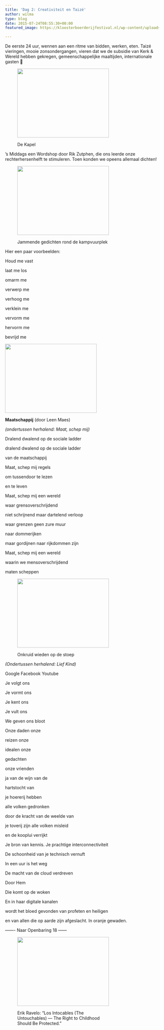 ```yaml
---
title: 'Dag 2: Creativiteit en Taizé'
author: wilma
type: blog
date: 2015-07-24T08:55:30+00:00
featured_image: https://kloosterboerderijfestival.nl/wp-content/uploads/2015/07/P7234476.jpg

---
```

De eerste 24 uur, wennen aan een ritme van bidden, werken, eten. Taizé vieringen, mooie zonsondergangen, vieren dat we de subsidie van Kerk & Wereld hebben gekregen, gemeenschappelijke maaltijden, internationale gasten 🙂<figure id="attachment_2027" style="width: 300px" class="wp-caption alignnone">

[<img class="wp-image-2027 size-medium" src="http://www.kloosterboerderijfestival.nl/wp-content/uploads/2015/07/P7234484-300x225.jpg" alt="" width="300" height="225" srcset="http://www.kloosterboerderijfestival.nl/wp-content/uploads/2015/07/P7234484-300x225.jpg 300w, http://www.kloosterboerderijfestival.nl/wp-content/uploads/2015/07/P7234484-785x589.jpg 785w, http://www.kloosterboerderijfestival.nl/wp-content/uploads/2015/07/P7234484-600x450.jpg 600w, http://www.kloosterboerderijfestival.nl/wp-content/uploads/2015/07/P7234484.jpg 1024w" sizes="(max-width: 300px) 100vw, 300px" />][1]<figcaption class="wp-caption-text">De Kapel</figcaption></figure> 

&#8217;s Middags een Wordshop door Rik Zutphen, die ons leerde onze rechterhersenhelft te stimuleren. Toen konden we opeens allemaal dichten!<figure id="attachment_2023" style="width: 300px" class="wp-caption alignnone">

[<img class="wp-image-2023 size-medium" src="http://www.kloosterboerderijfestival.nl/wp-content/uploads/2015/07/P7234469-300x225.jpg" alt="" width="300" height="225" srcset="http://www.kloosterboerderijfestival.nl/wp-content/uploads/2015/07/P7234469-300x225.jpg 300w, http://www.kloosterboerderijfestival.nl/wp-content/uploads/2015/07/P7234469-785x589.jpg 785w, http://www.kloosterboerderijfestival.nl/wp-content/uploads/2015/07/P7234469-600x450.jpg 600w, http://www.kloosterboerderijfestival.nl/wp-content/uploads/2015/07/P7234469.jpg 1024w" sizes="(max-width: 300px) 100vw, 300px" />][2]<figcaption class="wp-caption-text">Jammende gedichten rond de kampvuurplek</figcaption></figure> 

Hier een paar voorbeelden:

Houd me vast
  
laat me los
  
omarm me
  
verwerp me
  
verhoog me
  
verklein me
  
vervorm me
  
hervorm me
  
bevrijd me

[<img class="alignnone size-medium wp-image-2024" src="http://www.kloosterboerderijfestival.nl/wp-content/uploads/2015/07/P7234475-300x225.jpg" alt="" width="300" height="225" srcset="http://www.kloosterboerderijfestival.nl/wp-content/uploads/2015/07/P7234475-300x225.jpg 300w, http://www.kloosterboerderijfestival.nl/wp-content/uploads/2015/07/P7234475-785x589.jpg 785w, http://www.kloosterboerderijfestival.nl/wp-content/uploads/2015/07/P7234475-600x450.jpg 600w, http://www.kloosterboerderijfestival.nl/wp-content/uploads/2015/07/P7234475.jpg 1024w" sizes="(max-width: 300px) 100vw, 300px" />][3]

**Maatschappij** (door Leen Maes)
  
_(ondertussen herhalend: Maat, schep mij)_

Dralend dwalend op de sociale ladder
  
dralend dwalend op de sociale ladder
  
van de maatschappij

Maat, schep mij regels
  
om tussendoor te lezen
  
en te leven

Maat, schep mij een wereld
  
waar grensoverschrijdend
  
niet schrijnend maar dartelend verloop
  
waar grenzen geen zure muur
  
naar dommerijken
  
maar gordijnen naar rijkdommen zijn

Maat, schep mij een wereld
  
waarin we mensoverschrijdend
  
maten scheppen<figure id="attachment_2018" style="width: 300px" class="wp-caption alignnone">

[<img class="wp-image-2018 size-medium" src="http://www.kloosterboerderijfestival.nl/wp-content/uploads/2015/07/P7234458-300x225.jpg" alt="" width="300" height="225" srcset="http://www.kloosterboerderijfestival.nl/wp-content/uploads/2015/07/P7234458-300x225.jpg 300w, http://www.kloosterboerderijfestival.nl/wp-content/uploads/2015/07/P7234458-785x589.jpg 785w, http://www.kloosterboerderijfestival.nl/wp-content/uploads/2015/07/P7234458-600x450.jpg 600w, http://www.kloosterboerderijfestival.nl/wp-content/uploads/2015/07/P7234458.jpg 1024w" sizes="(max-width: 300px) 100vw, 300px" />][4]<figcaption class="wp-caption-text">Onkruid wieden op de stoep</figcaption></figure> 

_(Ondertussen herhalend: Lief Kind)_
  
Google Facebook Youtube
  
Je volgt ons
  
Je vormt ons
  
Je kent ons
  
Je vult ons
  
We geven ons bloot
  
Onze daden onze
  
reizen onze
  
idealen onze
  
gedachten
  
onze vrienden
  
ja van de wijn van de
  
hartstocht van
  
je hoererij hebben
  
alle volken gedronken
  
door de kracht van de weelde van
  
je toverij zijn alle volken misleid
  
en de kooplui verrijkt
  
Je bron van kennis. Je prachtige interconnectiviteit
  
De schoonheid van je technisch vernuft
  
In een uur is het weg
  
De macht van de cloud verdreven
  
Door Hem
  
Die komt op de woken
  
En in haar digitale kanalen
  
wordt het bloed gevonden van profeten en heiligen
  
en van allen die op aarde zijn afgeslacht. In oranje gewaden.
  
&#8212;&#8212;- Naar Openbaring 18 &#8212;&#8212;<figure id="attachment_2021" style="width: 300px" class="wp-caption alignnone">

[<img class="wp-image-2021 size-medium" src="http://www.kloosterboerderijfestival.nl/wp-content/uploads/2015/07/P7234468-300x225.jpg" alt="" width="300" height="225" srcset="http://www.kloosterboerderijfestival.nl/wp-content/uploads/2015/07/P7234468-300x225.jpg 300w, http://www.kloosterboerderijfestival.nl/wp-content/uploads/2015/07/P7234468-785x589.jpg 785w, http://www.kloosterboerderijfestival.nl/wp-content/uploads/2015/07/P7234468-600x450.jpg 600w, http://www.kloosterboerderijfestival.nl/wp-content/uploads/2015/07/P7234468.jpg 1024w" sizes="(max-width: 300px) 100vw, 300px" />][5]<figcaption class="wp-caption-text">Erik Ravelo: &#8220;Los Intocables (The Untouchables) — The Right to Childhood Should Be Protected.&#8221;</figcaption></figure>

 [1]: http://www.kloosterboerderijfestival.nl/wp-content/uploads/2015/07/P7234484.jpg
 [2]: http://www.kloosterboerderijfestival.nl/wp-content/uploads/2015/07/P7234469.jpg
 [3]: http://www.kloosterboerderijfestival.nl/wp-content/uploads/2015/07/P7234475.jpg
 [4]: http://www.kloosterboerderijfestival.nl/wp-content/uploads/2015/07/P7234458.jpg
 [5]: http://www.kloosterboerderijfestival.nl/wp-content/uploads/2015/07/P7234468.jpg